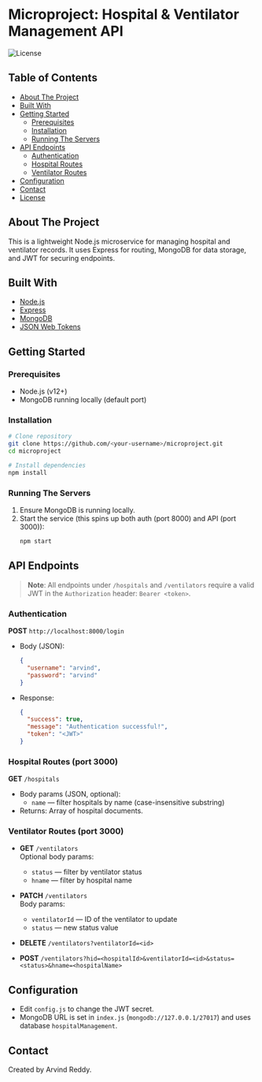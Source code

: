# Microproject: Hospital & Ventilator Management API

![License](https://img.shields.io/badge/license-ISC-blue.svg)

## Table of Contents

- [About The Project](#about-the-project)
- [Built With](#built-with)
- [Getting Started](#getting-started)
  - [Prerequisites](#prerequisites)
  - [Installation](#installation)
  - [Running The Servers](#running-the-servers)
- [API Endpoints](#api-endpoints)
  - [Authentication](#authentication)
  - [Hospital Routes](#hospital-routes)
  - [Ventilator Routes](#ventilator-routes)
- [Configuration](#configuration)
- [Contact](#contact)
- [License](#license)

## About The Project

This is a lightweight Node.js microservice for managing hospital and ventilator records. It uses Express for routing, MongoDB for data storage, and JWT for securing endpoints.

## Built With

- [Node.js](https://nodejs.org/)
- [Express](https://expressjs.com/)
- [MongoDB](https://www.mongodb.com/)
- [JSON Web Tokens](https://jwt.io/)

## Getting Started

### Prerequisites

- Node.js (v12+)
- MongoDB running locally (default port)

### Installation

```bash
# Clone repository
git clone https://github.com/<your‑username>/microproject.git
cd microproject

# Install dependencies
npm install
```

### Running The Servers

1. Ensure MongoDB is running locally.
2. Start the service (this spins up both auth (port 8000) and API (port 3000)):
   ```bash
   npm start
   ```

## API Endpoints

> **Note**: All endpoints under `/hospitals` and `/ventilators` require a valid JWT in the `Authorization` header: `Bearer <token>`.

### Authentication

**POST** `http://localhost:8000/login`

- Body (JSON):
  ```json
  {
    "username": "arvind",
    "password": "arvind"
  }
  ```
- Response:
  ```json
  {
    "success": true,
    "message": "Authentication successful!",
    "token": "<JWT>"
  }
  ```

### Hospital Routes (port 3000)

**GET** `/hospitals`

- Body params (JSON, optional):
  - `name` — filter hospitals by name (case-insensitive substring)
- Returns: Array of hospital documents.

### Ventilator Routes (port 3000)

- **GET** `/ventilators`  
  Optional body params:
  - `status` — filter by ventilator status
  - `hname` — filter by hospital name

- **PATCH** `/ventilators`  
  Body params:
  - `ventilatorId` — ID of the ventilator to update
  - `status` — new status value

- **DELETE** `/ventilators?ventilatorId=<id>`

- **POST** `/ventilators?hid=<hospitalId>&ventilatorId=<id>&status=<status>&hname=<hospitalName>`

## Configuration

- Edit `config.js` to change the JWT secret.
- MongoDB URL is set in `index.js` (`mongodb://127.0.0.1/27017`) and uses database `hospitalManagement`.

## Contact

Created by Arvind Reddy.

